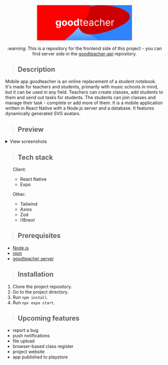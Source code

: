 <div align="center">
  <img src="./readme/banner.svg" width="60%" height="auto"/>
  <p>:warning: This is a repository for the frontend side of this project - you can find server side in the <a href="https://github.com/ukashu/goodteacher-api">goodteacher-api</a> repository.</p>
</div>

>## Description
Mobile app goodteacher is an online replacement of a student notebook. It's made for teachers and students, primarily with music schools in mind, but it can be used in any field. Teachers can create classes, add students to them and send out tasks for students. The students can join classes and manage their task - complete or add more of them. It is a mobile application written in React Native with a Node.js server and a database. It features dynamically generated SVG avatars.
>## Preview
<p>
<details>
	<summary>View screenshots</summary>

<p align="center">
  <img src="./readme/register.jpg" width="auto" height="600"/>
  <img src="./readme/classes.jpg" width="auto" height="600"/>
  <img src="./readme/drawer.jpg" width="auto" height="600"/>
  <img src="./readme/students.jpg" width="auto" height="600"/>
  <img src="./readme/tasks.jpg" width="auto" height="600"/>
</p>

</details>
<p>

>## Tech stack
<ul>
  <p>Client:</p>
    <ul>
      <li>React Native</li>
      <li>Expo</li>
    </ul>
  <p>Other:</p>
    <ul>
      <li>Tailwind</li>
      <li>Axios</li>
      <li>Zod</li>
      <li>i18next</li>
    </ul>
</ul>

>## Prerequisites

<ul>
  <li><a href="https://nodejs.org/">Node.js</a></li>
  <li><a href="https://www.npmjs.com/">npm</a></li>
  <li><a href="">goodteacher server</a></li>
</ul>

>## Installation

1. Clone the project repository.
2. Go to the project directory.
3. Run ```npm install```.
4. Run ```npx expo start```.

>## Upcoming features
<ul>
  <li>report a bug</li>
  <li>push notifications</li>
  <li>file upload</li>
  <li>browser-based class register</li>
  <li>project website</li>
  <li>app published to playstore</li>
</ul>